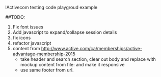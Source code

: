 lActivecom testing code playgroud example

##TODO:
  1. Fix font issues
  2. Add javascript to expand/collapse session details
  3. fix icons
  4. refactor javascript	
  5. content from http://www.active.com/ca/memberships/active-advantage-membership-2015
     - take header and search section, clear out body and replace with mockup content from file: and make it responsive
     - use same footer from url.


